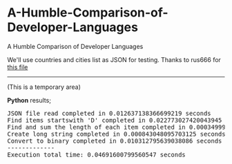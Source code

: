 # A-Humble-Comparison-of-Developer-Languages
A Humble Comparison of Developer Languages

We'll use countries and cities list as JSON for testing. Thanks to rus666 for <a href="https://github.com/russ666/all-countries-and-cities-json/blob/master/countries.json">this file</a>

----

(This is a temporary area)

<strong>Python</strong> results;

<pre>
JSON file read completed in 0.012637138366699219 seconds
Find items startswith 'D' completed in 0.022773027420043945 seconds
Find and sum the length of each item completed in 0.00034999847412109375 seconds
Create long string completed in 0.000843048095703125 seconds
Convert to binary completed in 0.010312795639038086 seconds
-------------
Execution total time: 0.04691600799560547 seconds
</pre>
